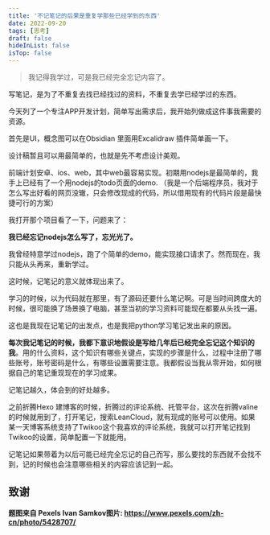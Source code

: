 ```yaml
---
title: '不记笔记的后果是重复学那些已经学到的东西'
date: 2022-09-20
tags: [思考]
draft: false
hideInList: false
isTop: false
---
```

> 我记得我学过，可是我已经完全忘记内容了。

写笔记，是为了不重复去找已经找过的资料，不重复去学已经学过的东西。
<!--more-->

今天列了一个专注APP开发计划，简单写出需求后，我开始列做成这件事我需要的资源。

首先是UI，概念图可以在Obsidian 里面用Excalidraw 插件简单画一下。

设计稿暂且可以用最简单的，也就是先不考虑设计美观。

前端计划安卓、ios、web，其中web最容易实现。初期用nodejs是最简单的，我手上已经有了一个用nodejs的todo页面的demo. （我是一个后端程序员，我对于怎么写出好看的网页没辙，只会修改现成的代码，所以借用现有的代码片段是最快捷可行的方案）

我打开那个项目看了一下，问题来了：

**我已经忘记nodejs怎么写了，忘光光了。**

我曾经特意学过nodejs，跑了个简单的demo，能实现接口请求了。然而现在，我只能从头再来，重新学过。

这时候，记笔记的意义就体现出来了。

学习的时候，以为代码就在那里，有了源码还要什么笔记啊。可是当时间跨度大的时候，很可能换了场景换了电脑，甚至当初的学习资料可能现在都要从头找一遍。

这也是我现在记笔记的出发点，也是我把python学习笔记发出来的原因。

**每次我记笔记的时候，我都下意识地假设是写给几年后已经完全忘记这个知识的我**。用的什么资料，这个知识有哪些关键点，实现的步骤是什么，过程中注册了哪些账号，账号密码是什么，有哪些设置需要注意。我都假设当我从零开始，如何根据自己的笔记重现现在的学习成果。

记笔记越久，体会到的好处越多。

之前折腾Hexo 建博客的时候，折腾过的评论系统、托管平台，这次在折腾valine的时候就用到了，打开笔记，搜索LeanCloud，就有现成的账号可以使用。如果某一天博客系统支持了Twikoo这个我喜欢的评论系统，我就可以打开笔记找到Twikoo的设置，简单配置一下就能用。

记笔记如果带着为以后可能已经完全忘记的自己而写，那么要找的东西就不会找不到，记的时候也会注意哪些相关的内容应该记到一起。

## 致谢

**题图来自 Pexels Ivan Samkov图片: https://www.pexels.com/zh-cn/photo/5428707/**
